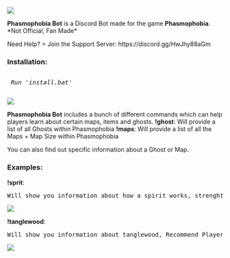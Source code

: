 ![](https://cdn.discordapp.com/attachments/809363157101314048/812684446770659368/unknown.png)
<p> <b>Phasmophobia Bot</b> is a Discord Bot made for the game <b>Phasmophobia</b>. *Not Official, Fan Made*</p>
<p> Need Help? > Join the Support Server: https://discord.gg/HwJhy88aGm </p>

<h3><b>Installation:</b></h3> 
	 <pre><p> <i>Run 'install.bat'</i></p></pre>
	 

![](https://cdn.discordapp.com/attachments/812895798496591882/812920133001150464/MOSHED-2021-2-21-5-34-15.gif)
<p> <b>Phasmophobia Bot</b> includes a bunch of different commands which can help players learn about certain maps, items and ghosts.
	<b>!ghost</b>: Will provide a list of all Ghosts within Phasmophobia
	<b>!maps</b>: Will provide a list of all the Maps + Map Size within Phasmophobia
<p> You can also find out specific information about a Ghost or Map. </p>

<h3><b>Examples:</b></h3>

<b>!sprit</b>: 
<pre>Will show you information about how a spirit works, strenghts, weaknessses and what evidence you require.</pre>

![](https://cdn.discordapp.com/attachments/812895798496591882/812921491464650762/unknown.png)

<b>!tanglewood</b>:
<pre>Will show you information about tanglewood, Recommend Player Amount, Size and Ouji Board Spawn Locations.</pre>

![](https://cdn.discordapp.com/attachments/812895798496591882/812921910350315551/unknown.png)
